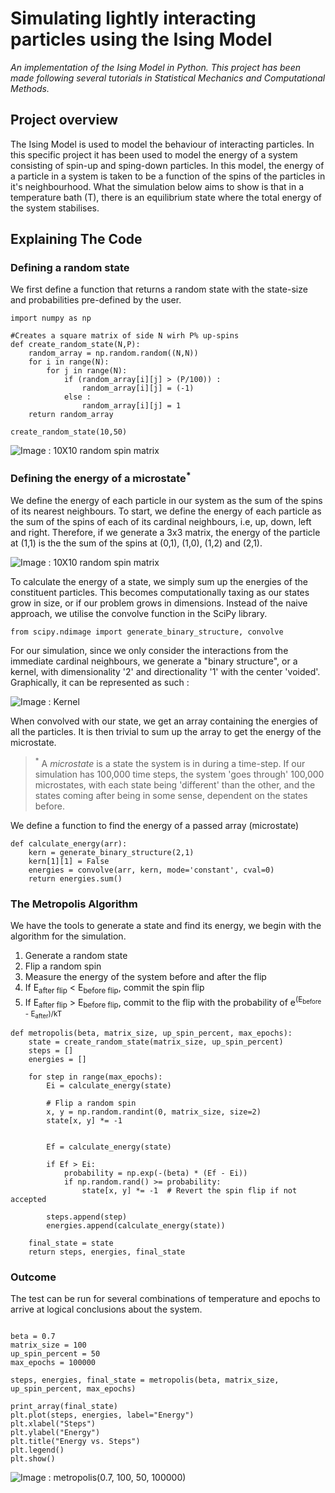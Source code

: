 # Simulating lightly interacting particles using the Ising Model

_An implementation of the Ising Model in Python. This project has been made following several tutorials in Statistical Mechanics and Computational Methods._

## Project overview
The Ising Model is used to model the behaviour of interacting particles. In this specific project it has been used to model the energy of a system consisting of spin-up and sping-down particles. In this model, the energy of a particle in a system is taken to be a function of the spins of the particles in it's neighbourhood. What the simulation below aims to show is that in a temperature bath (T), there is an equilibrium state where the total energy of the system stabilises.

## Explaining The Code

### Defining a random state
We first define a function that returns a random state with the state-size and probabilities pre-defined by the user.

```python3
import numpy as np
```

```python3
#Creates a square matrix of side N wirh P% up-spins
def create_random_state(N,P):
    random_array = np.random.random((N,N))
    for i in range(N):
        for j in range(N):
            if (random_array[i][j] > (P/100)) :
                random_array[i][j] = (-1)
            else :
                random_array[i][j] = 1
    return random_array
```

```python3
create_random_state(10,50)
```

![Image : 10X10 random spin matrix](https://github.com/poppitypopper/ising-model/blob/main/state-charts/Figure_*1.png)

### Defining the energy of a microstate<sup>*</sup>

We define the energy of each particle in our system as the sum of the spins of its nearest neighbours. To start, we define the energy of each particle as the sum of the spins of each of its cardinal neighbours, i.e, up, down, left and right. Therefore, if we generate a 3x3 matrix, the energy of the particle at (1,1) is the the sum of the spins at (0,1), (1,0), (1,2) and (2,1).

![Image : 10X10 random spin matrix](https://github.com/poppitypopper/ising-model/blob/main/state-charts/Frame_4***.png)

To calculate the energy of a state, we simply sum up the energies of the constituent particles. This becomes computationally taxing as our states grow in size, or if our problem grows in dimensions. Instead of the naive approach, we utilise the convolve function in the SciPy library.

```python3
from scipy.ndimage import generate_binary_structure, convolve
```
For our simulation, since we only consider the interactions from the immediate cardinal neighbours, we generate a "binary structure", or a kernel, with dimensionality '2' and directionality '1' with the center 'voided'. Graphically, it can be represented as such : 

![Image : Kernel](https://github.com/poppitypopper/ising-model/blob/main/state-charts/Frame%202.png)

When convolved with our state, we get an array containing the energies of all the particles. It is then trivial to sum up the array to get the energy of the microstate.
> <sup>*</sup> A _microstate_ is a state the system is in during a time-step. If our simulation has 100,000 time steps, the system 'goes through' 100,000 microstates, with each state being 'different' than the other, and the states coming after being in some sense, dependent on the states before.

We define a function to find the energy of a passed array (microstate) 

```python3
def calculate_energy(arr):
    kern = generate_binary_structure(2,1)
    kern[1][1] = False
    energies = convolve(arr, kern, mode='constant', cval=0)
    return energies.sum()
```

### The Metropolis Algorithm

We have the tools to generate a state and find its energy, we begin with the algorithm for the simulation.
1) Generate a random state
2) Flip a random spin
3) Measure the energy of the system before and after the flip
4) If E<sub>after flip</sub> < E<sub>before flip</sub>, commit the spin flip
5) If E<sub>after flip</sub> > E<sub>before flip</sub>, commit to the flip with the probability of e<sup>(E<sub>before</sub> - E<sub>after</sub>)/kT</sup>

```python3
def metropolis(beta, matrix_size, up_spin_percent, max_epochs):
    state = create_random_state(matrix_size, up_spin_percent)
    steps = []  
    energies = []  

    for step in range(max_epochs):
        Ei = calculate_energy(state)  

        # Flip a random spin
        x, y = np.random.randint(0, matrix_size, size=2)
        state[x, y] *= -1  

        
        Ef = calculate_energy(state)

        if Ef > Ei:
            probability = np.exp(-(beta) * (Ef - Ei))
            if np.random.rand() >= probability:
                state[x, y] *= -1  # Revert the spin flip if not accepted

        steps.append(step)
        energies.append(calculate_energy(state))

    final_state = state
    return steps, energies, final_state
```
### Outcome

The test can be run for several combinations of temperature and epochs to arrive at logical conclusions about the system. 

```python3

beta = 0.7
matrix_size = 100
up_spin_percent = 50
max_epochs = 100000

steps, energies, final_state = metropolis(beta, matrix_size, up_spin_percent, max_epochs)

print_array(final_state)
plt.plot(steps, energies, label="Energy")
plt.xlabel("Steps")
plt.ylabel("Energy")
plt.title("Energy vs. Steps")
plt.legend()
plt.show()

```
![Image : metropolis(0.7, 100, 50, 100000)](https://github.com/poppitypopper/ising-model/blob/main/state-charts/100%2C000_epochs.png)


